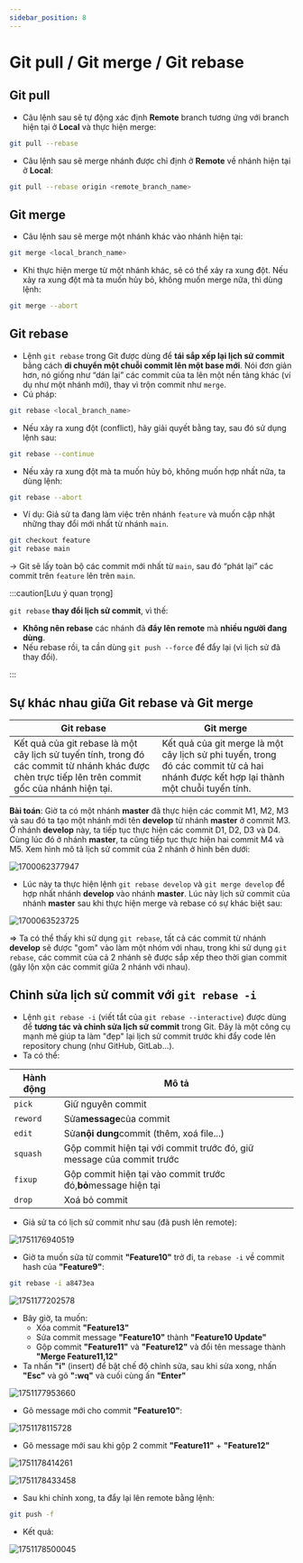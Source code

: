 ```yaml
---
sidebar_position: 8
---
```


# Git pull / Git merge / Git rebase

## Git pull

- Câu lệnh sau sẽ tự động xác định **Remote** branch tương ứng với branch hiện tại ở **Local** và thực hiện merge:

```bash
git pull --rebase
```

- Câu lệnh sau sẽ merge nhánh được chỉ định ở **Remote** về nhánh hiện tại ở **Local**:

```bash
git pull --rebase origin <remote_branch_name>
```

## Git merge

- Câu lệnh sau sẽ merge một nhánh khác vào nhánh hiện tại:

```bash
git merge <local_branch_name>
```

- Khi thực hiện merge từ một nhánh khác, sẽ có thể xảy ra xung đột. Nếu xảy ra xung đột mà ta muốn hủy bỏ, không muốn merge nữa, thì dùng lệnh:

```bash
git merge --abort
```

## Git rebase

- Lệnh `git rebase` trong Git được dùng để **tái sắp xếp lại lịch sử commit** bằng cách **di chuyển một chuỗi commit lên một base mới**. Nói đơn giản hơn, nó giống như “dán lại” các commit của ta lên một nền tảng khác (ví dụ như một nhánh mới), thay vì trộn commit như `merge`.
- Cú pháp:

```bash
git rebase <local_branch_name>
```

- Nếu xảy ra xung đột (conflict), hãy giải quyết bằng tay, sau đó sử dụng lệnh sau:

```bash
git rebase --continue
```

- Nếu xảy ra xung đột mà ta muốn hủy bỏ, không muốn hợp nhất nữa, ta dùng lệnh:

```bash
git rebase --abort
```

- Ví dụ: Giả sử ta đang làm việc trên nhánh `feature` và muốn cập nhật những thay đổi mới nhất từ nhánh `main`.

```bash
git checkout feature
git rebase main
```

→ Git sẽ lấy toàn bộ các commit mới nhất từ `main`, sau đó “phát lại” các commit trên `feature` lên trên `main`.

:::caution[Lưu ý quan trọng]

`git rebase` **thay đổi lịch sử commit**, vì thế:

- **Không nên rebase** các nhánh đã **đẩy lên remote** mà **nhiều người đang dùng**.
- Nếu rebase rồi, ta cần dùng `git push --force` để đẩy lại (vì lịch sử đã thay đổi).

:::

## Sự khác nhau giữa Git rebase và Git merge

| Git rebase                                                                                                                                          | Git merge                                                                                                                            |
| --------------------------------------------------------------------------------------------------------------------------------------------------- | ------------------------------------------------------------------------------------------------------------------------------------ |
| Kết quả của git rebase là một cây lịch sử tuyến tính, trong đó các commit từ nhánh khác được chèn trực tiếp lên trên commit gốc của nhánh hiện tại. | Kết quả của git merge là một cây lịch sử phi tuyến, trong đó các commit từ cả hai nhánh được kết hợp lại thành một chuỗi tuyến tính. |

**Bài toán**: Giờ ta có một nhánh **master** đã thực hiện các commit M1, M2, M3 và sau đó ta tạo một nhánh mới tên **develop** từ nhánh **master** ở commit M3. Ở nhánh **develop** này, ta tiếp tục thực hiện các commit D1, D2, D3 và D4. Cùng lúc đó ở nhánh **master**, ta cũng tiếp tục thực hiện hai commit M4 và M5. Xem hình mô tả lịch sử commit của 2 nhánh ở hình bên dưới:

![1700062377947](image/pull-merge-rebase/1700062377947.png)

- Lúc này ta thực hiện lệnh `git rebase develop` và `git merge develop` để hợp nhất nhánh **develop** vào nhánh **master**. Lúc này lịch sử commit của nhánh **master** sau khi thực hiện merge và rebase có sự khác biệt sau:

![1700063523725](image/pull-merge-rebase/1700063523725.png)

=> Ta có thể thấy khi sử dụng `git rebase`, tất cả các commit từ nhánh **develop** sẽ được "gom" vào làm một nhóm với nhau, trong khi sử dụng `git rebase`, các commit của cả 2 nhánh sẽ được sắp xếp theo thời gian commit (gây lộn xộn các commit giữa 2 nhánh với nhau).

## Chỉnh sửa lịch sử commit với `git rebase -i`

- Lệnh `git rebase -i` (viết tắt của `git rebase --interactive`) được dùng để **tương tác và chỉnh sửa lịch sử commit** trong Git. Đây là một công cụ mạnh mẽ giúp ta làm "đẹp" lại lịch sử commit trước khi đẩy code lên repository chung (như GitHub, GitLab...).
- Ta có thể:

| Hành động | Mô tả                                                                 |
| --------- | --------------------------------------------------------------------- |
| `pick`    | Giữ nguyên commit                                                     |
| `reword`  | Sửa**message**của commit                                              |
| `edit`    | Sửa**nội dung**commit (thêm, xoá file...)                             |
| `squash`  | Gộp commit hiện tại với commit trước đó, giữ message của commit trước |
| `fixup`   | Gộp commit hiện tại vào commit trước đó,**bỏ**message hiện tại        |
| `drop`    | Xoá bỏ commit                                                         |

- Giả sử ta có lịch sử commit như sau (đã push lên remote):

![1751176940519](image/pull-merge-rebase/1751176940519.png)

- Giờ ta muốn sửa từ commit **"Feature10"** trở đi, ta `rebase -i` về commit hash của **"Feature9"**:

```bash
git rebase -i a8473ea
```

![1751177202578](image/pull-merge-rebase/1751177202578.png)

- Bây giờ, ta muốn:
  - Xóa commit **"Feature13"**
  - Sửa commit message **"Feature10"** thành **"Feature10 Update"**
  - Gộp commit **"Feature11"** và **"Feature12"** và đổi tên message thành **"Merge Feature11,12"**
- Ta nhấn **"i"** (insert) để bật chế độ chỉnh sửa, sau khi sửa xong, nhấn **"Esc"** và gõ **":wq"** và cuối cùng ấn **"Enter"**

![1751177953660](image/pull-merge-rebase/1751177953660.png)

- Gõ message mới cho commit **"Feature10"**:

![1751178115728](image/pull-merge-rebase/1751178115728.png)

- Gõ message mới sau khi gộp 2 commit **"Feature11"** + **"Feature12"**

![1751178414261](image/pull-merge-rebase/1751178414261.png)

![1751178433458](image/pull-merge-rebase/1751178433458.png)

- Sau khi chỉnh xong, ta đẩy lại lên remote bằng lệnh:

```bash
git push -f
```

- Kết quả:

![1751178500045](image/pull-merge-rebase/1751178500045.png)
